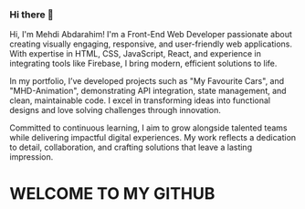 ### Hi there 👋

Hi, I'm Mehdi Abdarahim!
I'm a Front-End Web Developer passionate about creating visually engaging, responsive, and user-friendly web applications. With expertise in HTML, CSS, JavaScript, React, and experience in integrating tools like Firebase, I bring modern, efficient solutions to life.

In my portfolio, I’ve developed projects such as "My Favourite Cars", and "MHD-Animation", demonstrating API integration, state management, and clean, maintainable code. I excel in transforming ideas into functional designs and love solving challenges through innovation.

Committed to continuous learning, I aim to grow alongside talented teams while delivering impactful digital experiences. My work reflects a dedication to detail, collaboration, and crafting solutions that leave a lasting impression.

# WELCOME TO MY GITHUB 
